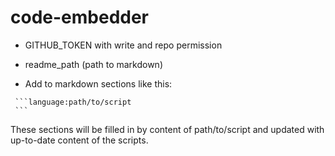 # code-embedder

- GITHUB_TOKEN with write and repo permission
- readme_path (path to markdown)

- Add to markdown sections like this:
````
 ```language:path/to/script
 ```
````
These sections will be filled in by content of path/to/script and updated with up-to-date content of the scripts.
